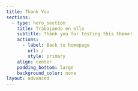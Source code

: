 ```yaml
---
title: Thank You
sections:
  - type: hero_section
    title: Trabajando en ello
    subtitle: Thank you for testing this theme!
    actions:
      - label: Back to homepage
        url: /
        style: primary
    align: center
    padding_bottom: large
    background_color: none
layout: advanced
---
```

